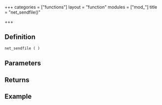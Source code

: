 +++
categories = ["functions"]
layout = "function"
modules = ["mod_"]
title = "net_sendfile()"

+++

## Definition

    net_sendfile ( )

## Parameters

## Returns

## Example

